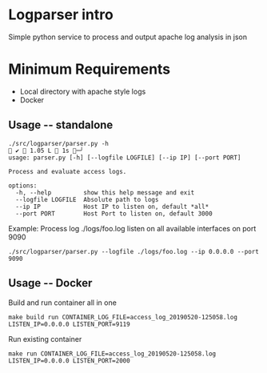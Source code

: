 # Logparser intro
Simple python service to process and output apache log analysis in json

# Minimum Requirements
* Local directory with apache style logs
* Docker

## Usage -- standalone
```
./src/logparser/parser.py -h                                                                                                                                                                                                                                                                                  ✔  1.05 L  1s ─╯
usage: parser.py [-h] [--logfile LOGFILE] [--ip IP] [--port PORT]

Process and evaluate access logs.

options:
  -h, --help         show this help message and exit
  --logfile LOGFILE  Absolute path to logs
  --ip IP            Host IP to listen on, default *all*
  --port PORT        Host Port to listen on, default 3000
```
Example: Process log ./logs/foo.log listen on all available interfaces on port 9090
```
./src/logparser/parser.py --logfile ./logs/foo.log --ip 0.0.0.0 --port 9090
```
## Usage -- Docker
Build and run container all in one
```
make build run CONTAINER_LOG_FILE=access_log_20190520-125058.log LISTEN_IP=0.0.0.0 LISTEN_PORT=9119   
```
Run existing container
```
make run CONTAINER_LOG_FILE=access_log_20190520-125058.log LISTEN_IP=0.0.0.0 LISTEN_PORT=2000  
```
